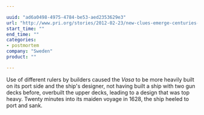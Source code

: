 ```yaml
---

uuid: "ad6a0498-4975-4784-be53-aed2353629e3"
url: "http://www.pri.org/stories/2012-02-23/new-clues-emerge-centuries-old-swedish-shipwreck"
start_time: ""
end_time: ""
categories:
- postmortem
company: "Sweden"
product: ""

---
```


Use of different rulers by builders caused the _Vasa_ to be more heavily built on its port side and the ship's designer, not having built a ship with two gun decks before, overbuilt the upper decks, leading to a design that was top heavy. Twenty minutes into its maiden voyage in 1628, the ship heeled to port and sank.

